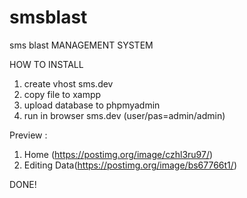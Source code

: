 # smsblast
sms blast MANAGEMENT SYSTEM

HOW TO INSTALL

1. create vhost sms.dev
2. copy file to xampp
3. upload database to phpmyadmin
4. run in browser sms.dev (user/pas=admin/admin)

Preview :
1. Home (https://postimg.org/image/czhl3ru97/)
2. Editing Data(https://postimg.org/image/bs67766t1/)

DONE!
